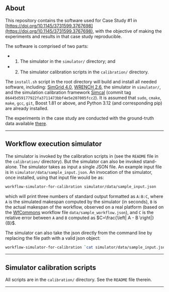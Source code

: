 ## About

This repository contains the software used for Case Study #1 in [https://doi.org/10.1145/3731599.3767698](https://doi.org/10.1145/3731599.3767698), with the objective of making the experiments and results in that case study reproducible.

The software is comprised of two parts:

  - 1. The simulator in the `simulator/` directory; and
  - 2. The simulator calibration scripts in the `calibration/` directory.

The `install.sh` script in the root directory will build and install all needed software, including:
[SimGrid 4.0](https://framagit.org/simgrid/simgrid/),
[WRENCH 2.6](https://github.com/wrench-project/wrench), the simulator in `simulator/`, and
the simulation calibration framework
[Simcal](https://github.com/wrench-project/simcal) (commit tag `86445d59177922fa3711473bbf4e5e207005fcc2`).  It is assumed that
`sudo`, `cmake`, `make`, `gcc`, `git`, Boost 1.81 or above, and Python 3.12 (and corresponding
pip) are already installed.

The experiments in the case study are conducted with the ground-truth data available [there](https://doi.org/10.6084/m9.figshare.30132955).

---

## Workflow execution simulator

The simulator is invoked by the calibration scripts in (see the `README` file in the `calibration/` directory). But
the simulator can also be invoked stand-alone. 
The simulator takes as input a single JSON file. An example input file
is in `simulator/data/sample_input.json`. An invocation of the simulator, once installed, using that input
file would be as:
```bash
workflow-simulator-for-calibration simulator/data/sample_input.json
```
which will print three numbers of standard output formatted as `A:B:C`,
where `A` is the simulated makespan computed by the simulator (in seconds),
`B` is the actual makespan of the workflow, observed on a real platform
(based on the [WfCommons](https://wfcommons.org/) workflow file `data/sample_workflow.json`), and `C` is the relative error between
`A` and `B` computed as $C=\frac{\left| A - B \right|}{B}$.

The simulator can also take the json directly from the command line by replacing the file path with a valid json object:
```bash
workflow-simulator-for-calibration `cat simulator/data/sample_input.json`
```

---

## Simulator calibration scripts

All scripts are in the `calibration/` directory. See the `README` file therein.

---

